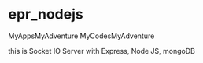 # epr_nodejs
MyAppsMyAdventure
MyCodesMyAdventure

this is Socket IO Server with Express, Node JS, mongoDB
